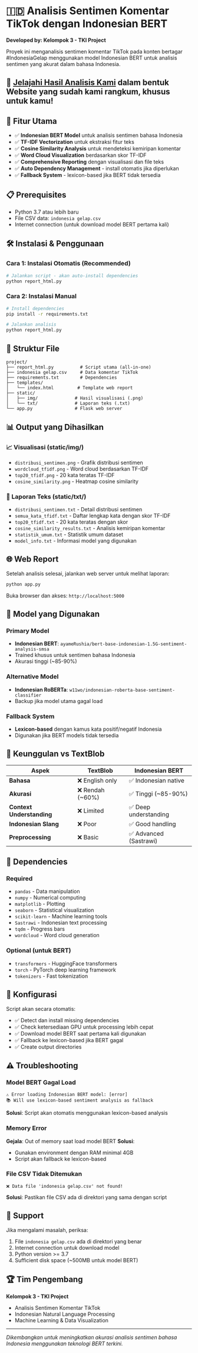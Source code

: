 # 🇮🇩 Analisis Sentimen Komentar TikTok dengan Indonesian BERT

**Developed by: Kelompok 3 - TKI Project**

Proyek ini menganalisis sentimen komentar TikTok pada konten bertagar #IndonesiaGelap menggunakan model Indonesian BERT untuk analisis sentimen yang akurat dalam bahasa Indonesia.

## 🌟 [Jelajahi Hasil Analisis Kami](https://kelompok3sentimentanalysis.vercel.app/) dalam bentuk Website yang sudah kami rangkum, khusus untuk kamu!



## 🚀 Fitur Utama

- ✅ **Indonesian BERT Model** untuk analisis sentimen bahasa Indonesia
- ✅ **TF-IDF Vectorization** untuk ekstraksi fitur teks
- ✅ **Cosine Similarity Analysis** untuk mendeteksi kemiripan komentar
- ✅ **Word Cloud Visualization** berdasarkan skor TF-IDF
- ✅ **Comprehensive Reporting** dengan visualisasi dan file teks
- ✅ **Auto Dependency Management** - install otomatis jika diperlukan
- ✅ **Fallback System** - lexicon-based jika BERT tidak tersedia

## 📋 Prerequisites

- Python 3.7 atau lebih baru
- File CSV data: `indonesia gelap.csv`
- Internet connection (untuk download model BERT pertama kali)

## 🛠️ Instalasi & Penggunaan

### Cara 1: Instalasi Otomatis (Recommended)
```bash
# Jalankan script - akan auto-install dependencies
python report_html.py
```

### Cara 2: Instalasi Manual
```bash
# Install dependencies
pip install -r requirements.txt

# Jalankan analisis
python report_html.py
```

## 📁 Struktur File

```
project/
├── report_html.py          # Script utama (all-in-one)
├── indonesia gelap.csv     # Data komentar TikTok
├── requirements.txt        # Dependencies
├── templates/
│   └── index.html         # Template web report
├── static/
│   ├── img/              # Hasil visualisasi (.png)
│   └── txt/              # Laporan teks (.txt)
└── app.py                # Flask web server
```

## 📊 Output yang Dihasilkan

### 📈 Visualisasi (static/img/)
- `distribusi_sentimen.png` - Grafik distribusi sentimen
- `wordcloud_tfidf.png` - Word cloud berdasarkan TF-IDF
- `top20_tfidf.png` - 20 kata teratas TF-IDF
- `cosine_similarity.png` - Heatmap cosine similarity

### 📄 Laporan Teks (static/txt/)
- `distribusi_sentimen.txt` - Detail distribusi sentimen
- `semua_kata_tfidf.txt` - Daftar lengkap kata dengan skor TF-IDF
- `top20_tfidf.txt` - 20 kata teratas dengan skor
- `cosine_similarity_results.txt` - Analisis kemiripan komentar
- `statistik_umum.txt` - Statistik umum dataset
- `model_info.txt` - Informasi model yang digunakan

## 🌐 Web Report

Setelah analisis selesai, jalankan web server untuk melihat laporan:

```bash
python app.py
```

Buka browser dan akses: `http://localhost:5000`

## 🤖 Model yang Digunakan

### Primary Model
- **Indonesian BERT**: `ayameRushia/bert-base-indonesian-1.5G-sentiment-analysis-smsa`
- Trained khusus untuk sentimen bahasa Indonesia
- Akurasi tinggi (~85-90%)

### Alternative Model
- **Indonesian RoBERTa**: `w11wo/indonesian-roberta-base-sentiment-classifier`
- Backup jika model utama gagal load

### Fallback System
- **Lexicon-based** dengan kamus kata positif/negatif Indonesia
- Digunakan jika BERT models tidak tersedia

## 🎯 Keunggulan vs TextBlob

| Aspek | TextBlob | Indonesian BERT |
|-------|----------|-----------------|
| **Bahasa** | ❌ English only | ✅ Indonesian native |
| **Akurasi** | ❌ Rendah (~60%) | ✅ Tinggi (~85-90%) |
| **Context Understanding** | ❌ Limited | ✅ Deep understanding |
| **Indonesian Slang** | ❌ Poor | ✅ Good handling |
| **Preprocessing** | ❌ Basic | ✅ Advanced (Sastrawi) |

## 📝 Dependencies

### Required
- `pandas` - Data manipulation
- `numpy` - Numerical computing  
- `matplotlib` - Plotting
- `seaborn` - Statistical visualization
- `scikit-learn` - Machine learning tools
- `Sastrawi` - Indonesian text processing
- `tqdm` - Progress bars
- `wordcloud` - Word cloud generation

### Optional (untuk BERT)
- `transformers` - HuggingFace transformers
- `torch` - PyTorch deep learning framework
- `tokenizers` - Fast tokenization

## 🔧 Konfigurasi

Script akan secara otomatis:
- ✅ Detect dan install missing dependencies
- ✅ Check ketersediaan GPU untuk processing lebih cepat
- ✅ Download model BERT saat pertama kali digunakan
- ✅ Fallback ke lexicon-based jika BERT gagal
- ✅ Create output directories

## ⚠️ Troubleshooting

### Model BERT Gagal Load
```
⚠️ Error loading Indonesian BERT model: [error]
📚 Will use lexicon-based sentiment analysis as fallback
```
**Solusi**: Script akan otomatis menggunakan lexicon-based analysis

### Memory Error
**Gejala**: Out of memory saat load model BERT
**Solusi**: 
- Gunakan environment dengan RAM minimal 4GB
- Script akan fallback ke lexicon-based

### File CSV Tidak Ditemukan
```
❌ Data file 'indonesia gelap.csv' not found!
```
**Solusi**: Pastikan file CSV ada di direktori yang sama dengan script

## 📧 Support

Jika mengalami masalah, periksa:
1. File `indonesia gelap.csv` ada di direktori yang benar
2. Internet connection untuk download model
3. Python version >= 3.7
4. Sufficient disk space (~500MB untuk model BERT)

## 🏆 Tim Pengembang

**Kelompok 3 - TKI Project**
- Analisis Sentimen Komentar TikTok
- Indonesian Natural Language Processing
- Machine Learning & Data Visualization

---

*Dikembangkan untuk meningkatkan akurasi analisis sentimen bahasa Indonesia menggunakan teknologi BERT terkini.*